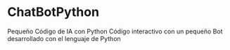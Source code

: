 # ChatBotPython
Pequeño Código de IA con Python
Código interactivo con un pequeño Bot desarrollado con el lenguaje de Python 
